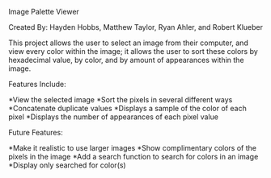 Image Palette Viewer

Created By: Hayden Hobbs, Matthew Taylor, Ryan Ahler, and Robert Klueber 

This project allows the user to select an image from their computer, and view every color within the image; it allows the user to sort these colors by hexadecimal value, by color, and by amount of appearances within the image. 

Features Include:

*View the selected image
*Sort the pixels in several different ways
*Concatenate duplicate values
*Displays a sample of the color of each pixel
*Displays the number of appearances of each pixel value

Future Features:

*Make it realistic to use larger images
*Show complimentary colors of the pixels in the image
*Add a search function to search for colors in an image
*Display only searched for color(s)



